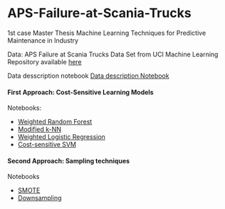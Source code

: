 # APS-Failure-at-Scania-Trucks
1st case Master Thesis Machine Learning Techniques for Predictive Maintenance in Industry

Data: APS Failure at Scania Trucks Data Set from UCI Machine Learning Repository available [here](https://archive.ics.uci.edu/ml/datasets/APS+Failure+at+Scania+Trucks)

Data desscription notebook [Data description Notebook](https://github.com/FranciscaAlliende/APS-Failure-at-Scania-Trucks/blob/master/ScaniaTrucks.ipynb)


#### First Approach: Cost-Sensitive Learning Models
Notebooks:
* [Weighted Random Forest](https://github.com/FranciscaAlliende/APS-Failure-at-Scania-Trucks/blob/master/Weighted_Random_Forest.ipynb)
* [Modified k-NN]()
* [Weighted Logistic Regression]()
* [Cost-sensitive SVM]()

#### Second Approach: Sampling techniques
Notebooks
* [SMOTE]()
* [Downsampling]()

